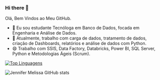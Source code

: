 ### Hi there 👋
Olá, Bem Vindos ao Meu GitHub.

- 🔭 Eu sou estudante Tecnóloga em Banco de Dados, focada em Engenharia e Análise de Dados.
- 🌱 Atualmente, trabalho com carga de dados, tratamento de dados, criação de Dashboards, relatórios e análise de dados com Python.
- 😄 Trabalho com SSIS, Data Factory, Databricks, Power BI, SQL Server, Python e Metodologias Ágeis (Scrum).


[![Top Linguagens](https://github-readme-stats.vercel.app/api/top-langs/?username=JenniferMelissa&layout=compact)](https://github.com/JenniferMelissa/github-readme-stats)

![Jennifer Melissa GitHub stats](https://github-readme-stats.vercel.app/api?username=JenniferMelissa&show_icons=true&theme=radical)

<!--
**JenniferMelissa/JenniferMelissa** is a ✨ _special_ ✨ repository because its `README.md` (this file) appears on your GitHub profile.

Here are some ideas to get you started:

- 🔭 I’m currently working on ...
- 🌱 I’m currently learning ...
- 👯 I’m looking to collaborate on ...
- 🤔 I’m looking for help with ...
- 💬 Ask me about ...
- 📫 How to reach me: ...
- 😄 Pronouns: ...
- ⚡ Fun fact: ...
-->
